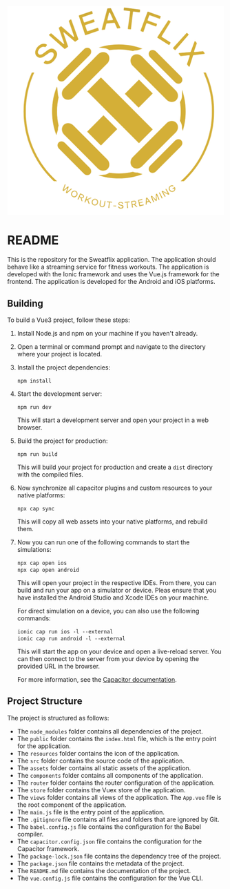 ![alt text](./resources/sweatflix.png)

# README

This is the repository for the Sweatflix application. The application should behave like a streaming service for fitness workouts. The application is developed with the Ionic framework and uses the Vue.js framework for the frontend. The application is developed for the Android and iOS platforms.

## Building

To build a Vue3 project, follow these steps:

1. Install Node.js and npm on your machine if you haven't already.
2. Open a terminal or command prompt and navigate to the directory where your project is located.

3. Install the project dependencies:

   ```
   npm install
   ```

4. Start the development server:

   ```
   npm run dev
   ```

   This will start a development server and open your project in a web browser.

5. Build the project for production:

   ```
   npm run build
   ```

   This will build your project for production and create a `dist` directory with the compiled files.

6. Now synchronize all capacitor plugins and custom resources to your native platforms:

   ```
   npx cap sync
   ```

   This will copy all web assets into your native platforms, and rebuild them.

7. Now you can run one of the following commands to start the simulations:

   ```
   npx cap open ios
   npx cap open android
   ```

   This will open your project in the respective IDEs. From there, you can build and run your app on a simulator or device.
   Pleas ensure that you have installed the Android Studio and Xcode IDEs on your machine.

   For direct simulation on a device, you can also use the following commands:

   ```
   ionic cap run ios -l --external
   ionic cap run android -l --external
   ```

   This will start the app on your device and open a live-reload server. You can then connect to the server from your device by opening the provided URL in the browser.

   For more information, see the [Capacitor documentation](https://capacitorjs.com/docs).

## Project Structure

The project is structured as follows:

- The `node_modules` folder contains all dependencies of the project.
- The `public` folder contains the `index.html` file, which is the entry point for the application.
- The `resources` folder contains the icon of the application.
- The `src` folder contains the source code of the application.
- The `assets` folder contains all static assets of the application.
- The `components` folder contains all components of the application.
- The `router` folder contains the router configuration of the application.
- The `store` folder contains the Vuex store of the application.
- The `views` folder contains all views of the application. The `App.vue` file is the root component of the application.
- The `main.js` file is the entry point of the application.
- The `.gitignore` file contains all files and folders that are ignored by Git.
- The `babel.config.js` file contains the configuration for the Babel compiler.
- The `capacitor.config.json` file contains the configuration for the Capacitor framework.
- The `package-lock.json` file contains the dependency tree of the project.
- The `package.json` file contains the metadata of the project.
- The `README.md` file contains the documentation of the project.
- The `vue.config.js` file contains the configuration for the Vue CLI.
